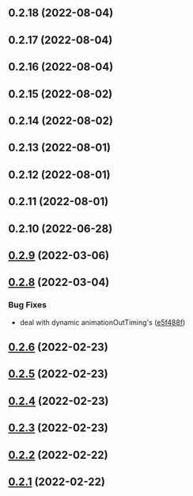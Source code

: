 ## 0.2.18 (2022-08-04)

## 0.2.17 (2022-08-04)

## 0.2.16 (2022-08-04)

## 0.2.15 (2022-08-02)

## 0.2.14 (2022-08-02)

## 0.2.13 (2022-08-01)

## 0.2.12 (2022-08-01)

## 0.2.11 (2022-08-01)

## 0.2.10 (2022-06-28)

## [0.2.9](https://github.com/GSTJ/react-native-magic-modal/compare/v0.2.8...v0.2.9) (2022-03-06)

## [0.2.8](https://github.com/GSTJ/react-native-magic-modal/compare/v0.2.6...v0.2.8) (2022-03-04)


### Bug Fixes

* deal with dynamic animationOutTiming's ([e5f488f](https://github.com/GSTJ/react-native-magic-modal/commit/e5f488f967a07d7536b5213a2e3f2050c0da6a8b))



## [0.2.6](https://github.com/GSTJ/react-native-magic-modal/compare/v0.2.6...v0.2.8) (2022-02-23)



## [0.2.5](https://github.com/GSTJ/react-native-magic-modal/compare/v0.2.6...v0.2.8) (2022-02-23)



## [0.2.4](https://github.com/GSTJ/react-native-magic-modal/compare/v0.2.6...v0.2.8) (2022-02-23)



## [0.2.3](https://github.com/GSTJ/react-native-magic-modal/compare/v0.2.6...v0.2.8) (2022-02-23)



## [0.2.2](https://github.com/GSTJ/react-native-magic-modal/compare/v0.2.6...v0.2.8) (2022-02-22)



## [0.2.1](https://github.com/GSTJ/react-native-magic-modal/compare/v0.2.6...v0.2.8) (2022-02-22)

